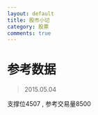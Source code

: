 ```yaml
---
layout: default
title: 股市小记
category: 股票
comments: true
---
```



# 参考数据


> 2015.05.04

支撑位4507      , 参考交易量8500

 
